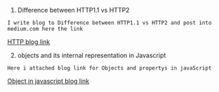 1. Difference between HTTP1.1 vs HTTP2

`I write blog to Difference between HTTP1.1 vs HTTP2 and post into medium.com here the link`

 [HTTP blog link](https://medium.com/@bhaskars1412/difference-between-http1-1-vs-http2-47227c650031)

2. objects and its internal representation in Javascript

`Here i attached blog link for Objects and propertys in javaScript`

[Object in javascript blog link](https://medium.com/@bhaskars1412/objects-and-its-internal-representation-in-javascript-f3af1d726ede)
